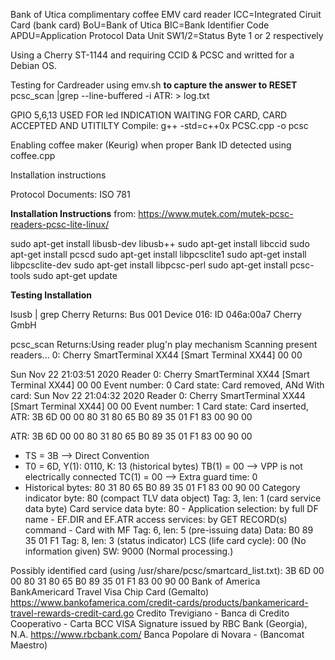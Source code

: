 Bank of Utica complimentary coffee EMV card reader
 ICC=Integrated Ciruit Card (bank card)
 BoU=Bank of Utica
 BIC=Bank Identifier Code
 APDU=Application Protocol Data Unit
 SW1/2=Status Byte 1 or 2 respectively

Using a Cherry ST-1144 and requiring CCID & PCSC and writted for a Debian OS.

Testing for Cardreader using emv.sh
**to capture the answer to RESET**
pcsc_scan |grep --line-buffered -i ATR: > log.txt

GPIO 5,6,13 USED FOR led INDICATION WAITING FOR CARD, CARD ACCEPTED AND UTITILTY
Compile:
g++ -std=c++0x PCSC.cpp -o pcsc

Enabling coffee maker (Keurig) when proper Bank ID detected using coffee.cpp

Installation instructions

Protocol Documents: ISO 781

**Installation Instructions**
from: https://www.mutek.com/mutek-pcsc-readers-pcsc-lite-linux/

sudo apt-get install libusb-dev libusb++
sudo apt-get install libccid
sudo apt-get install pcscd
sudo apt-get install libpcsclite1
sudo apt-get install libpcsclite-dev
sudo apt-get install libpcsc-perl
sudo apt-get install pcsc-tools
sudo apt-get update

**Testing Installation**

lsusb | grep Cherry
Returns: Bus 001 Device 016: ID 046a:00a7 Cherry GmbH

pcsc_scan
Returns:Using reader plug'n play mechanism
Scanning present readers...
0: Cherry SmartTerminal XX44 [Smart Terminal XX44] 00 00

Sun Nov 22 21:03:51 2020
 Reader 0: Cherry SmartTerminal XX44 [Smart Terminal XX44] 00 00
  Event number: 0
  Card state: Card removed,
ANd With card:
Sun Nov 22 21:04:32 2020
 Reader 0: Cherry SmartTerminal XX44 [Smart Terminal XX44] 00 00
  Event number: 1
  Card state: Card inserted,
  ATR: 3B 6D 00 00 80 31 80 65 B0 89 35 01 F1 83 00 90 00

ATR: 3B 6D 00 00 80 31 80 65 B0 89 35 01 F1 83 00 90 00
+ TS = 3B --> Direct Convention
+ T0 = 6D, Y(1): 0110, K: 13 (historical bytes)
  TB(1) = 00 --> VPP is not electrically connected
  TC(1) = 00 --> Extra guard time: 0
+ Historical bytes: 80 31 80 65 B0 89 35 01 F1 83 00 90 00
  Category indicator byte: 80 (compact TLV data object)
    Tag: 3, len: 1 (card service data byte)
      Card service data byte: 80
        - Application selection: by full DF name
        - EF.DIR and EF.ATR access services: by GET RECORD(s) command
        - Card with MF
    Tag: 6, len: 5 (pre-issuing data)
      Data: B0 89 35 01 F1
    Tag: 8, len: 3 (status indicator)
      LCS (life card cycle): 00 (No information given)
      SW: 9000 (Normal processing.)

Possibly identified card (using /usr/share/pcsc/smartcard_list.txt):
3B 6D 00 00 80 31 80 65 B0 89 35 01 F1 83 00 90 00
        Bank of America BankAmericard Travel Visa Chip Card (Gemalto)
        https://www.bankofamerica.com/credit-cards/products/bankamericard-travel-rewards-credit-card.go
        Credito Trevigiano - Banca di Credito Cooperativo - Carta BCC
        VISA Signature issued by RBC Bank (Georgia), N.A.
        https://www.rbcbank.com/
        Banca Popolare di Novara - (Bancomat Maestro)
